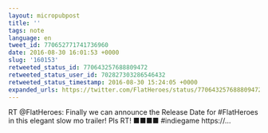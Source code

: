 ```yaml
---
layout: micropubpost
title: ''
tags: note
language: en
tweet_id: 770652771741736960
date: 2016-08-30 16:01:53 +0000
slug: '160153'
retweeted_status_id: 770643257688809472
retweeted_status_user_id: 702827303286546432
retweeted_status_timestamp: 2016-08-30 15:24:05 +0000
expanded_urls: https://twitter.com/FlatHeroes/status/770643257688809472/video/1
---
```

RT @FlatHeroes: Finally we can announce the Release Date for #FlatHeroes in this elegant slow mo trailer! Pls RT!  ■■■■ #indiegame https://…
